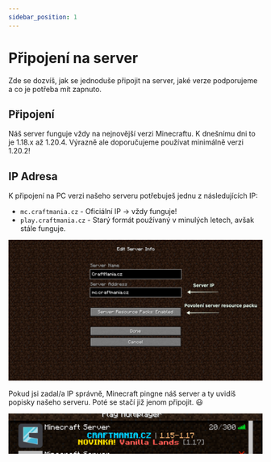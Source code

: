 ```yaml
---
sidebar_position: 1
---
```


# Připojení na server

Zde se dozvíš, jak se jednoduše připojit na server, jaké verze podporujeme a co je potřeba mít zapnuto.

## Připojení

Náš server funguje vždy na nejnovější verzi Minecraftu. K dnešnímu dni to je 1.18.x až 1.20.4. Výrazně ale doporučujeme používat minimálně verzi 1.20.2!

## IP Adresa
K připojení na PC verzi našeho serveru potřebuješ jednu z následujících IP:

- `mc.craftmania.cz` - Oficiální IP -> vždy funguje!
- `play.craftmania.cz` - Starý formát používaný v minulých letech, avšak stále funguje.

![](./../assets/pripojeni-tutorial.png)

Pokud jsi zadal/a IP správně, Minecraft pingne náš server a ty uvidíš popisky našeho serveru. Poté se stačí již jenom připojit. 😃

![](./../assets/pripojeni-tutorial-2.png)